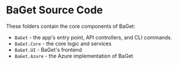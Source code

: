 # BaGet Source Code

These folders contain the core components of BaGet:

* `BaGet` - the app's entry point, API controllers, and CLI commands.
* `BaGet.Core` - the core logic and services
* `BaGet.UI` - BaGet's frontend
* `BaGet.Azure` - the Azure implementation of BaGet
